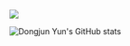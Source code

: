 ###

<img src="https://visitor-badge.laobi.icu/badge?page_id=yuneast.yuneast&"  />

![Dongjun Yun's GitHub stats](https://github-readme-stats.vercel.app/api?username=yuneast&count_private=true)



###